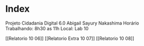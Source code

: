 # Index

Projeto Cidadania Digital 6.0
Abigail Sayury Nakashima
Horário Trabalhando: 8h30 as 11h
Local: Lab 10

[[Relatorio 10 06]]
[[Relatorio Extra 10 07]]
[[Relatorio 10 08]]